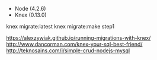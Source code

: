 
* Node (4.2.6)
* Knex (0.13.0)

knex migrate:latest
knex migrate:make step1  


https://alexzywiak.github.io/running-migrations-with-knex/
http://www.dancorman.com/knex-your-sql-best-friend/
http://teknosains.com/i/simple-crud-nodejs-mysql